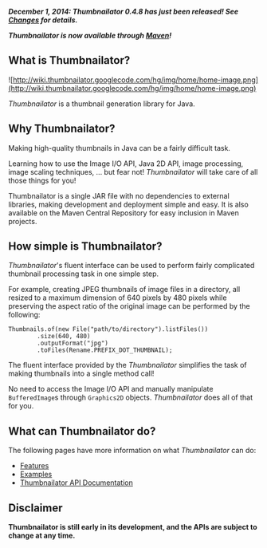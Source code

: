 _**December 1, 2014: Thumbnailator 0.4.8 has just been released! See [Changes](Changes.md) for details.**_

_**Thumbnailator is now available through [Maven](Maven.md)!**_

## What is Thumbnailator? ##

![http://wiki.thumbnailator.googlecode.com/hg/img/home/home-image.png](http://wiki.thumbnailator.googlecode.com/hg/img/home/home-image.png)

_Thumbnailator_ is a thumbnail generation library for Java.

## Why Thumbnailator? ##
Making high-quality thumbnails in Java can be a fairly difficult task.

Learning how to use the Image I/O API, Java 2D API, image processing, image scaling techniques, ... but fear not! _Thumbnailator_ will take care of all those things for you!

Thumbnailator is a single JAR file with no dependencies to external libraries, making development and deployment simple and easy. It is also available on the Maven Central Repository for easy inclusion in Maven projects.

## How simple is Thumbnailator? ##

_Thumbnailator_'s fluent interface can be used to perform fairly complicated thumbnail processing task in one simple step.

For example, creating JPEG thumbnails of image files in a directory, all resized to a maximum dimension of 640 pixels by 480 pixels while preserving the aspect ratio of the original image can be performed by the following:
```
Thumbnails.of(new File("path/to/directory").listFiles())
        .size(640, 480)
        .outputFormat("jpg")
        .toFiles(Rename.PREFIX_DOT_THUMBNAIL);
```

The fluent interface provided by the _Thumbnailator_ simplifies the task of making thumbnails into a single method call!

No need to access the Image I/O API and manually manipulate `BufferedImage`s through `Graphics2D` objects. _Thumbnailator_ does all of that for you.


## What can Thumbnailator do? ##

The following pages have more information on what _Thumbnailator_ can do:

  * [Features](http://code.google.com/p/thumbnailator/wiki/Features)
  * [Examples](http://code.google.com/p/thumbnailator/wiki/Examples)
  * [Thumbnailator API Documentation](http://thumbnailator.googlecode.com/hg/javadoc/index.html)


## Disclaimer ##
**Thumbnailator is still early in its development, and the APIs are subject to change at any time.**